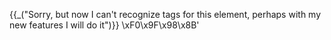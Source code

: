 {{_("Sorry, but now I can't recognize tags for this element, perhaps with my new features I will do it")}} \xF0\x9F\x98\x8B'